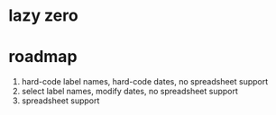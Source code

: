 # lazy zero

# roadmap
1. hard-code label names, hard-code dates, no spreadsheet support
2. select label names, modify dates, no spreadsheet support
3. spreadsheet support
 
 
